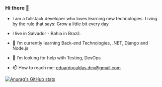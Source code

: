 ### Hi there 👋
  
- I am a fullstack developer who loves learning new technologies. Living by the rule that says: Grow a little bit every day
- I live in Salvador - Bahia in Brazil.

- 🌱 I’m currently learning Back-end Technologies, .NET, Django and Node.js
- 🤔 I’m looking for help with Testing, DevOps


- 📫 How to reach me: eduardocaldas.dev@gmail.com



[![Anurag's GitHub stats](https://github-readme-stats.vercel.app/api?username=EduardoPPCaldas)](https://github.com/anuraghazra/github-readme-stats)
